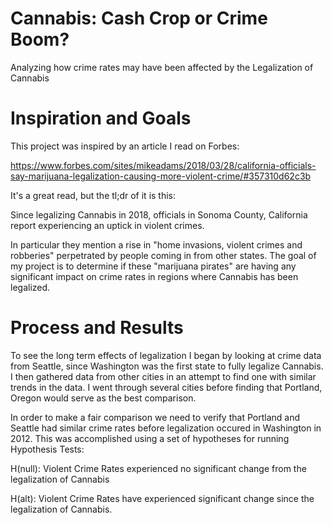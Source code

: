 # Cannabis: Cash Crop or Crime Boom?


Analyzing how crime rates may have been affected by the Legalization of Cannabis

# Inspiration and Goals
This project was inspired by an article I read on Forbes:

https://www.forbes.com/sites/mikeadams/2018/03/28/california-officials-say-marijuana-legalization-causing-more-violent-crime/#357310d62c3b

It's a great read, but the tl;dr of it is this:

Since legalizing Cannabis in 2018, officials in Sonoma County, California report experiencing an uptick in violent crimes.  

In particular they mention a rise in "home invasions, violent crimes and robberies" perpetrated by people coming in from other states. The goal of my project is to determine if these "marijuana pirates" are having any significant impact on crime rates in regions where Cannabis has been legalized.

# Process and Results
To see the long term effects of legalization I began by looking at crime data from Seattle, since Washington was the first state to fully legalize Cannabis.  I then gathered data from other cities in an attempt to find one with similar trends in the data.  I went through several cities before finding that Portland, Oregon would serve as the best comparison.

In order to make a fair comparison we need to verify that Portland and Seattle had similar crime rates before legalization occured in Washington in 2012.  This was accomplished using a set of hypotheses for running Hypothesis Tests:

H(null): Violent Crime Rates experienced no significant change from the legalization of Cannabis

H(alt): Violent Crime Rates have experienced significant change since the legalization of Cannabis.


